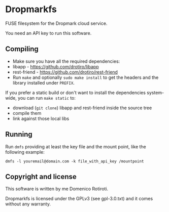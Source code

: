 # Dropmarkfs

FUSE filesystem for the Dropmark cloud service.

You need an API key to run this software.


## Compiling

* Make sure you have all the required dependencies:
 * libapp  - https://github.com/drotiro/libapp
 * rest-friend - https://github.com/drotiro/rest-friend
* Run `make` and optionally `sudo make install` to get the headers and the library
installed under `PREFIX`. 

If you prefer a static build or don't want to install the dependencies system-wide,
you can run `make static` to:
 * download (`git clone`) libapp and rest-friend inside the source tree
 * compile them
 * link against those local libs


## Running 

Run `dmfs` providing at least the key file and the mount point, like the following example:

`dmfs -l youremail@domain.com -k file_with_api_key /mountpoint`


## Copyright and license

This software is written by me Domenico Rotiroti.

Dropmarkfs is licensed under the GPLv3 (see gpl-3.0.txt) and it comes without any warranty.
